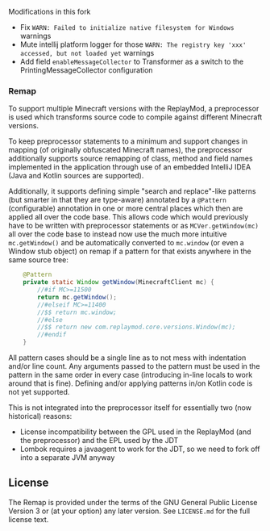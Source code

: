 Modifications in this fork

- Fix `WARN: Failed to initialize native filesystem for Windows` warnings
- Mute intellij platform logger for those `WARN: The registry key 'xxx' accessed, but not loaded yet` warnings
- Add field `enableMessageCollector` to Transformer as a switch to the PrintingMessageCollector configuration

### Remap
To support multiple Minecraft versions with the ReplayMod, a preprocessor is used which transforms source code to compile against different Minecraft versions.

To keep preprocessor statements to a minimum and support changes in mapping (of originally obfuscated Minecraft names), the preprocessor additionally supports
source remapping of class, method and field names implemented in the application through use of an embedded IntelliJ IDEA (Java and Kotlin sources are supported).

Additionally, it supports defining simple "search and replace"-like patterns (but smarter in that they are type-aware) annotated by a `@Pattern` (configurable) annotation in one or more central places which then are applied all over the code base.
This allows code which would previously have to be written with preprocessor statements or as `MCVer.getWindow(mc)` all over the code base to instead now use the much more intuitive `mc.getWindow()` and be automatically converted to `mc.window` (or even a Window stub object) on remap if a pattern for that exists anywhere in the same source tree:
```java
    @Pattern
    private static Window getWindow(MinecraftClient mc) {
        //#if MC>=11500
        return mc.getWindow();
        //#elseif MC>=11400
        //$$ return mc.window;
        //#else
        //$$ return new com.replaymod.core.versions.Window(mc);
        //#endif
    }
```
All pattern cases should be a single line as to not mess with indentation and/or line count.
Any arguments passed to the pattern must be used in the pattern in the same order in every case (introducing in-line locals to work around that is fine).
Defining and/or applying patterns in/on Kotlin code is not yet supported.

This is not integrated into the preprocessor itself for essentially two (now historical) reasons:
- License incompatibility between the GPL used in the ReplayMod (and the preprocessor) and the EPL used by the JDT
- Lombok requires a javaagent to work for the JDT, so we need to fork off into a separate JVM anyway

## License
The Remap is provided under the terms of the GNU General Public License Version 3 or (at your option) any later version.
See `LICENSE.md` for the full license text.
